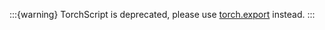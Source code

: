 :::{warning}
TorchScript is deprecated, please use 
[torch.export](https://docs.pytorch.org/tutorials/intermediate/torch_export_tutorial.html) instead.
:::
